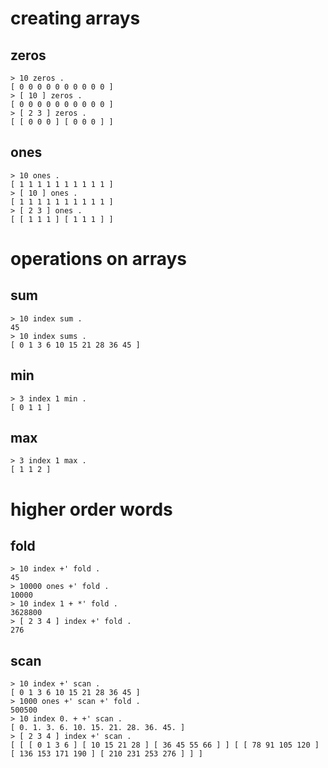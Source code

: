 # creating arrays
## zeros
```nkt
> 10 zeros .
[ 0 0 0 0 0 0 0 0 0 0 ]
> [ 10 ] zeros .
[ 0 0 0 0 0 0 0 0 0 0 ]
> [ 2 3 ] zeros .
[ [ 0 0 0 ] [ 0 0 0 ] ]
```
## ones
```nkt
> 10 ones .
[ 1 1 1 1 1 1 1 1 1 1 ]
> [ 10 ] ones .
[ 1 1 1 1 1 1 1 1 1 1 ]
> [ 2 3 ] ones .
[ [ 1 1 1 ] [ 1 1 1 ] ]
```
# operations on arrays
## sum
```nkt
> 10 index sum .
45
> 10 index sums .
[ 0 1 3 6 10 15 21 28 36 45 ]
```

## min

```nkt
> 3 index 1 min .
[ 0 1 1 ]
```

## max

```nkt
> 3 index 1 max .
[ 1 1 2 ]
```

# higher order words
## fold
```nkt
> 10 index +' fold .
45
> 10000 ones +' fold .
10000
> 10 index 1 + *' fold .
3628800
> [ 2 3 4 ] index +' fold .
276
```
## scan
```nkt
> 10 index +' scan .
[ 0 1 3 6 10 15 21 28 36 45 ]
> 1000 ones +' scan +' fold .
500500
> 10 index 0. + +' scan .
[ 0. 1. 3. 6. 10. 15. 21. 28. 36. 45. ]
> [ 2 3 4 ] index +' scan .
[ [ [ 0 1 3 6 ] [ 10 15 21 28 ] [ 36 45 55 66 ] ] [ [ 78 91 105 120 ] [ 136 153 171 190 ] [ 210 231 253 276 ] ] ]
```
